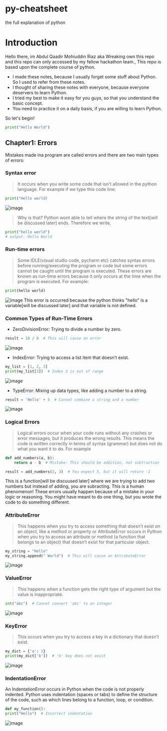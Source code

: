 # py-cheatsheet
the full explanation of python

# Introduction 
Hello there, im Abdul Qaadir Mohiuddin Riaz aka Wreaking own this repo and this repo can only accessed by my fellow hackathon team., This repo is based upon the complete course of python. 
- I made these notes, because I usually forget some stuff about Python. So I used to refer from these notes.
- I thought of sharing these notes with everyone, because everyone deservers to learn Python.
- I tried my best to make it easy for you guys, so that you understand the basic concept.
- You need to practice it on a daily basis, if you are willing to learn Python.

So let's begin!
```py
print("Hello World")
```
## Chapter1: Errors

Mistakes made ina program are called errors and there are two main types of errors:
### Syntax error
> It occurs when you write some code that isn't allowed in the python language. For example if we type this code line:
```py
print("Hello world)
```
![image](https://github.com/user-attachments/assets/49b01b64-8f1d-4252-a49a-a558e98aeb08)

> Why is that? Python wont able to tell where the string of the text[will be discussed later] ends.
> Therefore we write,
```py
print("hello world")
# output: Hello World
```

### Run-time errors
> Some IDLE(visual studio code, pycharm etc) catches syntax errors before running/executing the program or code but some errors cannot be caught until the program is executed. These errors are known as run-time errors because it only occurs at the time when the program is executed. For example:

```py
print(hello world)
```
![image](https://github.com/user-attachments/assets/c34f27f5-6281-407c-b52a-4aa8e24f4922)
This error is occurred because the python thinks "hello" is a variable[will be discussed later] and that variable is not defined.

### Common Types of Run-Time Errors
- ZeroDivisionError: Trying to divide a number by zero.
```py
result = 10 / 0  # This will cause an error
```
![image](https://github.com/user-attachments/assets/1454a991-1f39-4e4a-afa4-72c4393fffc5)

- IndexError: Trying to access a list item that doesn’t exist.
```py
my_list = [1, 2, 3]
print(my_list[3])  # Index 3 is out of range
```
![image](https://github.com/user-attachments/assets/eb0a1c95-1139-44e8-afa1-0e2f15b23dc6)

- TypeError: Mixing up data types, like adding a number to a string.
```py
result = 'Hello' + 5  # Cannot combine a string and a number
```
![image](https://github.com/user-attachments/assets/190ccb57-f794-4c4c-b9d1-effcb0d11c14)

### Logical Errors
> Logical errors occur when your code runs without any crashes or error messages, but it produces the wrong results. This means the code is written correctly in terms of syntax (grammar) but does not do what you want it to do. For example

```py
def add_numbers(a, b):
    return a - b  # Mistake: This should be addition, not subtraction

result = add_numbers(2, 3)  # You expect 5, but it will return -1
```
This is a function[will be discuused later] where we are trying to add two numbers but instead of adding, you are subracting. This is a human phenomenon! These errors usually happen because of a mistake in your logic or reasoning. You might have meant to do one thing, but you wrote the code to do something different.

### AttributeError
> This happens when you try to access something that doesn’t exist on an object, like a method or property or AttributeError occurs in Python when you try to access an attribute or method (a function that belongs to an object) that doesn’t exist for that particular object.
```py
my_string = "Hello"
my_string.append(" World")  # This will cause an AttributeError
```
![image](https://github.com/user-attachments/assets/64da76d4-3779-4750-afdb-a69bbed7e77a)

### ValueError
> This happens when a function gets the right type of argument but the value is inappropriate.
```py
int("abc")  # Cannot convert 'abc' to an integer
```
![image](https://github.com/user-attachments/assets/ad0f9bc8-9537-4ab0-a0f8-482f1e9d3271)

### KeyError
> This occurs when you try to access a key in a dictionary that doesn’t exist.
```py
my_dict = {'a': 1}
print(my_dict['b'])  # 'b' key does not exist
```
![image](https://github.com/user-attachments/assets/a9a10142-88fb-4fad-a3e7-d03afacce96f)

###  IndentationError
 An IndentationError occurs in Python when the code is not properly indented. Python uses indentation (spaces or tabs) to define the structure of the code, such as which lines belong to a function, loop, or condition.
```py
def my_function():
print("Hello")  # Incorrect indentation
```
![image](https://github.com/user-attachments/assets/f23fefd6-f217-4657-8f44-012976b1c55d)


